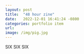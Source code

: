 ```yaml
---
layout: post
title:  "48 hour zine"
date:   2022-12-01 16:41:24 -0800
categories: portfolio item
url:
image: /img/pig.jpg
---
```

SIX SIX SIX